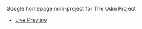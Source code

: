 Google homepage mini-project for The Odin Project
- [Live Preview](https://tsuki4.github.io/google-homepage/)